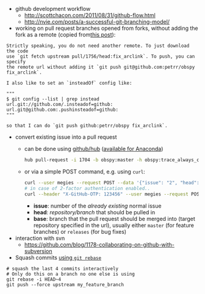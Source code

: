  - github development workflow
   - http://scottchacon.com/2011/08/31/github-flow.html
   - http://nvie.com/posts/a-successful-git-branching-model/
 - working on pull request branches opened from forks, without adding the fork as a remote (copied from[this post](https://github.com/obspy/obspy/pull/1756#issuecomment-337398126)):

```
Strictly speaking, you do not need another remote. To just download the code
use `git fetch upstream pull/1756/head:fix_arclink`. To push, you can specify
the remote url without adding it `git push git@github.com:petrr/obspy fix_arclink`.

I also like to set an `insteadOf` config like:

"""
$ git config --list | grep instead
url.git://github.com/.insteadof=github:
url.git@github.com:.pushinsteadof=github:
"""

so that I can do `git push github:petrr/obspy fix_arclink`.
```

 - convert existing issue into a pull request
   - can be done using [github/hub](https://github.com/github/hub) ([available for Anaconda](https://github.com/conda-forge/hub-feedstock#installing-hub))

       ```bash
       hub pull-request -i 1704 -b obspy:master -h obspy:trace_always_contiguous
       ```

   - or via a simple POST command, e.g. using `curl`:

       ```bash
       curl --user megies --request POST --data '{"issue": "2", "head": "megies:testbranch2", "base": "master"}' https://api.github.com/repos/obspy/obspy/pulls
       # in case of 2-factor authentication enabled..
       curl --header "X-GitHub-OTP: 123456" --user megies --request POST --data '{"issue": 2, "head": "megies:testbranch2", "base": "master"}' https://api.github.com/repos/obspy/obspy/pulls
       ```

      - **issue**: number of the *already existing* normal issue
      - **head**: *repository/branch* that should be pulled in
      - **base**: branch that the pull request should be merged into (target repository specified in the url), usually either `master` (for feature branches) or `releases` (for bug fixes)
 - interaction with svn
   - https://github.com/blog/1178-collaborating-on-github-with-subversion
 - Squash commits [using `git rebase`](http://gitready.com/advanced/2009/02/10/squashing-commits-with-rebase.html)
```
# squash the last 4 commits interactively
# Only do this on a branch no one else is using
git rebase -i HEAD~4
git push --force upstream my_feature_branch
```
